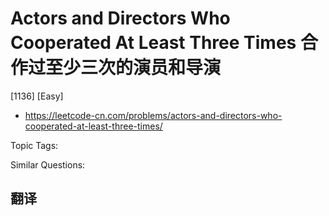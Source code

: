 # Actors and Directors Who Cooperated At Least Three Times 合作过至少三次的演员和导演

[1136] [Easy]

- https://leetcode-cn.com/problems/actors-and-directors-who-cooperated-at-least-three-times/

Topic Tags:

Similar Questions:

## 翻译
